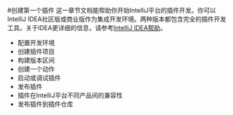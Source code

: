 #创建第一个插件
这一章节文档能帮助你开始IntelliJ平台的插件开发。你可以IntelliJ IDEA社区版或商业版作为集成开发环境。两种版本都包含完全的插件开发工具。关于IDEA更详细的信息，请参考[IntelliJ IDEA帮助](https://www.jetbrains.com/idea/help/)。

* 配置开发环境
* 创建插件项目
* 构建版本区间
* 创建一个动作
* 启动或调试插件
* 发布插件
* 插件在IntelliJ平台不同产品间的兼容性
* 发布插件到插件仓库


